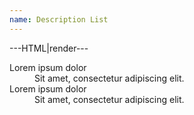 ```yaml
---
name: Description List
---
```


---HTML|render---

<dl>
	<dt>Lorem ipsum dolor</dt>
	<dd>Sit amet, consectetur adipiscing elit.</dd>
	<dt>Lorem ipsum dolor</dt>
	<dd>Sit amet, consectetur adipiscing elit.</dd>
</dl>